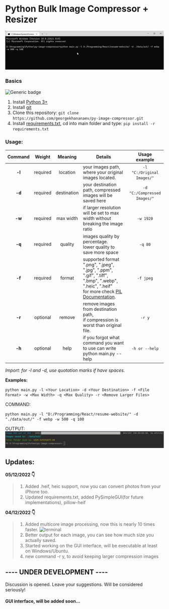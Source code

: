 # Python Bulk Image Compressor + Resizer
![animation](https://github.com/georgekhananaev/py-image-compressor/blob/main/screenshots/animation.gif?raw=true)


### Basics
![Generic badge](https://img.shields.io/badge/Python_3.11-Supported-green.svg)

1. Install [Python 3+](https://www.python.org/downloads/)
2. Install [git](https://github.com/georgekhananaev/py-image-compressor)
3. Clone this repository: ```git clone https://github.com/georgekhananaev/py-image-compressor.git```
4. Install [requirements.txt](https://note.nkmk.me/en/python-pip-install-requirements/), cd into main folder and type: ```pip install -r requirements.txt```

### Usage:


| Command |  Weight  |   Meaning   | Details                                                                                                                                                                                                                 |        Usage example         |
|:-------:|:--------:|:-----------:|-------------------------------------------------------------------------------------------------------------------------------------------------------------------------------------------------------------------------|:----------------------------:|
| **-l**  | required |  location   | your images path, where your original images located.                                                                                                                                                                   |  `-l "C:/Original Images/"`  |
| **-d**  | required | destination | your destination path, compressed images will be saved here                                                                                                                                                             | `-d "C:/Compressed Images/"` |
| **-w**  | required |  max width  | if larger resolution will be set to max width without breaking the image ratio                                                                                                                                          |          `-w 1920`           |
| **-q**  | required |   quality   | images quality by percentage.<br/>lower quality to save more space                                                                                                                                                      |           `-q 80`            |
| **-f**  | required |   format    | supported format ".png", ".jpeg", ".jpg", ".ppm", ".gif", ".tiff", ".bmp", ".webp", ".heic", ".heif" <br/>for more check [PIL Documentation](https://pillow.readthedocs.io/en/stable/handbook/image-file-formats.html). |          `-f jpeg`           |
| **-r**  | optional |   remove    | remove images from destination path, <br/>if compression is worst than original file.                                                                                                                                   |            `-r y`            |
| **-h**  | optional |    help     | if you forgot what command you want to use can write python main.py --help                                                                                                                                              |        `-h or --help`        |


_Import: for -l and -d, use quotation marks if have spaces._

**Examples:**

```
python main.py -l <Your Location> -d <Your Destination> -f <File Format> -w <Max Width> -q <Max Quality> -r <Remove Larger Files>
```


COMMAND:

```
python main.py -l "D:/Programming/React/resume-website/" -d "./data/out/" -f webp -w 500 -q 100
```

OUTPUT:
![terminal](https://github.com/georgekhananaev/py-image-compressor/blob/main/screenshots/screenshot.jpg?raw=true)

## Updates:
**05/12/2022 👇️**
> 1. Added .heif, heic support, now you can convert photos from your iPhone too.
> 2. Updated requirements.txt, added PySimpleGUI(for future implementations), pillow-heif

**04/12/2022 👇️**
> 1. Added multicore image processing, now this is nearly 10 times faster.
> ![terminal](https://github.com/georgekhananaev/py-image-compressor/blob/main/screenshots/multicore.gif?raw=true)
> 2. Better output for each image, you can see how much size you actually saved.
> 3. Started working on the GUI interface, will be executable at least on Windows/Ubuntu.
> 4. new command -r y, to avoid keeping larger compression images


## ---- UNDER DEVELOPMENT ----

Discussion is opened. Leave your suggestions. Will be considered seriously!
#### GUI interface, will be added soon...


